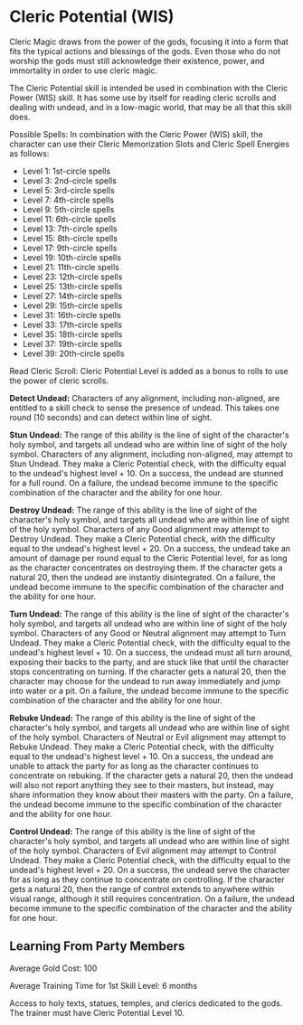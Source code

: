 # Cleric Potential (WIS)

Cleric Magic draws from the power of the gods, focusing it into a form that fits the typical actions and blessings of the gods. Even those who do not worship the gods must still acknowledge their existence, power, and immortality in order to use cleric magic.

The Cleric Potential skill is intended be used in combination with the Cleric Power (WIS) skill. It has some use by itself for reading cleric scrolls and dealing with undead, and in a low-magic world, that may be all that this skill does.

Possible Spells: In combination with the Cleric Power (WIS) skill, the character can use their Cleric Memorization Slots and Cleric Spell Energies as follows:

- Level 1: 1st-circle spells
- Level 3: 2nd-circle spells
- Level 5: 3rd-circle spells
- Level 7: 4th-circle spells
- Level 9: 5th-circle spells
- Level 11: 6th-circle spells
- Level 13: 7th-circle spells
- Level 15: 8th-circle spells
- Level 17: 9th-circle spells
- Level 19: 10th-circle spells
- Level 21: 11th-circle spells
- Level 23: 12th-circle spells
- Level 25: 13th-circle spells
- Level 27: 14th-circle spells
- Level 29: 15th-circle spells
- Level 31: 16th-circle spells
- Level 33: 17th-circle spells
- Level 35: 18th-circle spells
- Level 37: 19th-circle spells
- Level 39: 20th-circle spells

Read Cleric Scroll: Cleric Potential Level is added as a bonus to rolls to use the power of cleric scrolls.

**Detect Undead:** Characters of any alignment, including non-aligned, are entitled to a skill check to sense the presence of undead. This takes one round (10 seconds) and can detect within line of sight.

**Stun Undead:** The range of this ability is the line of sight of the character's holy symbol, and targets all undead who are within line of sight of the holy symbol. Characters of any alignment, including non-aligned, may attempt to Stun Undead. They make a Cleric Potential check, with the difficulty equal to the undead's highest level + 10. On a success, the undead are stunned for a full round. On a failure, the undead become immune to the specific combination of the character and the ability for one hour.

**Destroy Undead:** The range of this ability is the line of sight of the character's holy symbol, and targets all undead who are within line of sight of the holy symbol. Characters of any Good alignment may attempt to Destroy Undead. They make a Cleric Potential check, with the difficulty equal to the undead's highest level + 20. On a success, the undead take an amount of damage per round equal to the Cleric Potential level, for as long as the character concentrates on destroying them. If the character gets a natural 20, then the undead are instantly disintegrated. On a failure, the undead become immune to the specific combination of the character and the ability for one hour.

**Turn Undead:** The range of this ability is the line of sight of the character's holy symbol, and targets all undead who are within line of sight of the holy symbol. Characters of any Good or Neutral alignment may attempt to Turn Undead. They make a Cleric Potential check, with the difficulty equal to the undead's highest level + 10. On a success, the undead must all turn around, exposing their backs to the party, and are stuck like that until the character stops concentrating on turning. If the character gets a natural 20, then the character may choose for the undead to run away immediately and jump into water or a pit. On a failure, the undead become immune to the specific combination of the character and the ability for one hour.

**Rebuke Undead:** The range of this ability is the line of sight of the character's holy symbol, and targets all undead who are within line of sight of the holy symbol. Characters of Neutral or Evil alignment may attempt to Rebuke Undead. They make a Cleric Potential check, with the difficulty equal to the undead's highest level + 10. On a success, the undead are unable to attack the party for as long as the character continues to concentrate on rebuking. If the character gets a natural 20, then the undead will also not report anything they see to their masters, but instead, may share information they know about their masters with the party. On a failure, the undead become immune to the specific combination of the character and the ability for one hour.

**Control Undead:** The range of this ability is the line of sight of the character's holy symbol, and targets all undead who are within line of sight of the holy symbol. Characters of Evil alignment may attempt to Control Undead. They make a Cleric Potential check, with the difficulty equal to the undead's highest level + 20. On a success, the undead serve the character for as long as they continue to concentrate on controlling. If the character gets a natural 20, then the range of control extends to anywhere within visual range, although it still requires concentration. On a failure, the undead become immune to the specific combination of the character and the ability for one hour.

## Learning From Party Members

Average Gold Cost: 100

Average Training Time for 1st Skill Level: 6 months

Access to holy texts, statues, temples, and clerics dedicated to the gods. The trainer must have Cleric Potential Level 10.
